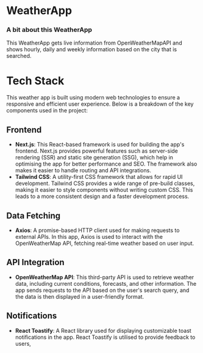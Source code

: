 # **WeatherApp**

### **A bit about this WeatherApp**

This WeatherApp gets live information from OpenWeatherMapAPI and shows hourly, daily and weekly information based on the city that is searched. 

# Tech Stack

This weather app is built using modern web technologies to ensure a responsive and efficient user experience. Below is a breakdown of the key components used in the project: 

## **Frontend**

- **Next.js**: This React-based framework is used for building the app's frontend. Next.js provides powerful features such as server-side rendering (SSR) and static site generation (SSG), which help in optimising the app for better performance and SEO. The framework also makes it easier to handle routing and API integrations. 
- **Tailwind CSS**: A utility-first CSS framework that allows for rapid UI development. Tailwind CSS provides a wide range of pre-build classes, making it easier to style components without writing custom CSS. This leads to a more consistent design and a faster development process. 

## **Data Fetching** 

- **Axios**: A promise-based HTTP client used for making requests to external APIs. In this app, Axios is used to interact with the OpenWeatherMap API, fetching real-time weather based on user input. 

## **API Integration**

- **OpenWeatherMap API**: This third-party API is used to retrieve weather data, including current conditions, forecasts, and other information. The app sends requests to the API based on the user's search query, and the data is then displayed in a user-friendly format. 

## **Notifications**

- **React Toastify**: A React library used for displaying customizable toast notifications in the app. React Toastify is utilised to provide feedback to users, 